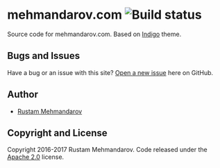 # mehmandarov.com ![Build status][1]

Source code for mehmandarov.com. Based on [Indigo](https://github.com/sergiokopplin/indigo) theme.

## Bugs and Issues

Have a bug or an issue with this site? [Open a new issue](https://github.com/mehmandarov/mehmandarov.github.io/issues) here on GitHub.

## Author

* [Rustam Mehmandarov](https://mehmandarov.com)

## Copyright and License

Copyright 2016-2017 Rustam Mehmandarov. Code released under the [Apache 2.0](https://mehmandarov.github.io/LICENSE) license.


[1]: https://travis-ci.org/mehmandarov/mehmandarov.github.io.svg?branch=master

